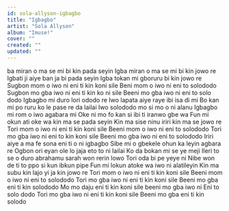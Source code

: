 ```yaml
---
id: sola-allyson-igbagbo
title: "Igbagbo"
artist: "Sola Allyson"
album: "Imuse!"
cover: ""
created: ""
updated: ""
---
```


ba miran o ma se mi bi kin pada seyin
Igba miran o ma se mi bi kin jowo re
Igbati ji aiye ban ja bi pada seyin
Igba tokan mi gboruru bi kin jowo re
Sugbon mom o iwo ni eni ti kin koni sile
Beni mom o iwo ni eni to solododo
Sugbon mo gba iwo ni eni ti kin ko ni sile
Beeni mo gba iwo ni eni to solo dodo
Igbagbo mi duro lori ododo re
Iwo lapata aiye raye ibi isa di mi
Bo kan mi po ruru ko le pase re da lailai
Iwo solododo mo si mo o ni alanu
Igbagbo mi rom o iwo agabara mi
Oke ni mo fo kan si ibi ti iranwo gbe wa
Fun mi okun ati oke wa kin ma se pada seyin
Kin ma sise ninu iriri kin ma se jowo re
Tori mom o iwo ni eni ti kin koni sile
Beeni mom o iwo ni eni to solododo
Tori mo gba iwo ni eni to kin koni sile
Beeni mo gba iwo ni eni to solododo
Iriri aiye a ma fe sona eni ti o ni igbagbo
Sibe mi o gbekele ohun ka leyin agbara re
Ogbon ori eyan ole lo jaja  eto to ni lailai
Ko da bokan mi se ye meji
Ileri to se o duro abrahamu sarah won rerin lowo
Tori oda bi pe yeye ni
Nibe won de ti to ppo si kun ibkun pipe
Fun mi lokun atoke wa iwo ni alatileyin
Kin ma subu kin lajo yi ja kin jowo re
Tori mom o iwo ni eni ti kin koni sile
Beeni mom o iwo ni eni to solododo
Tori mo gba iwo ni eni ti kin koni sile
Beeni mo gba eni ti kin solododo
Mo mo daju eni ti kin koni sile beeni mo gba iwo ni
Eni to solo dodo
Tori mo gba iwo ni eni ti kin koni sile
Beeni mo gba eni ti kin solodo